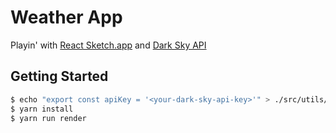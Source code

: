 # Weather App
Playin' with [React Sketch.app][react-sketchapp] and [Dark Sky API][dark-sky]

## Getting Started
```bash
$ echo "export const apiKey = '<your-dark-sky-api-key>'" > ./src/utils/apiKey.js
$ yarn install
$ yarn run render
```
[react-sketchapp]: https://github.com/airbnb/react-sketchapp
[dark-sky]: https://darksky.net/dev/
